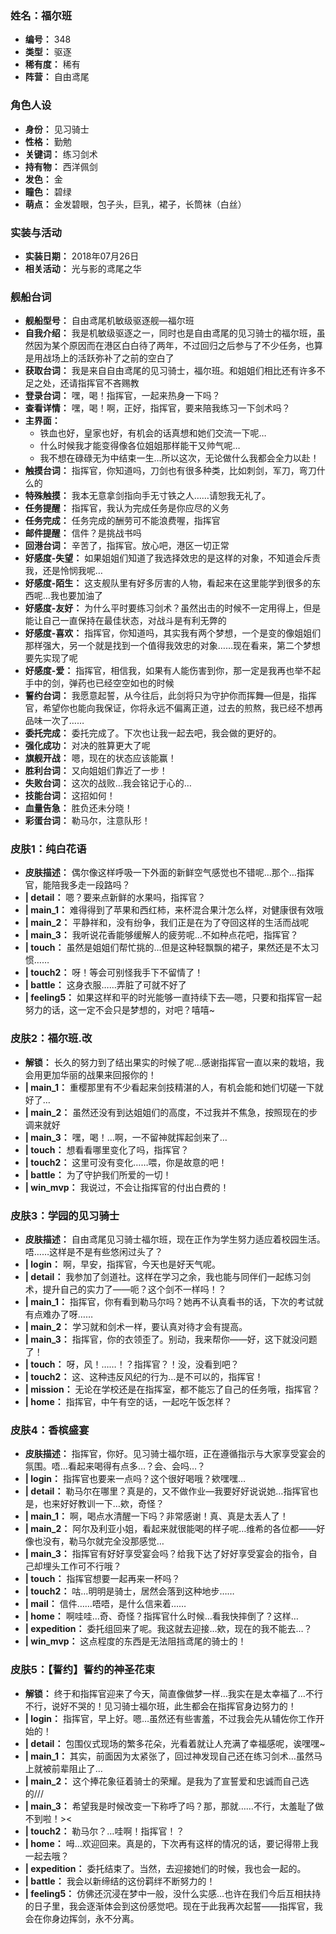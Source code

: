 ### 姓名：福尔班
* **编号：** 348
* **类型：** 驱逐
* **稀有度：** 稀有
* **阵营：** 自由鸢尾


### 角色人设
* **身份：** 见习骑士
* **性格：** 勤勉
* **关键词：** 练习剑术
* **持有物：** 西洋佩剑
* **发色：** 金
* **瞳色：** 碧绿
* **萌点：** 金发碧眼，包子头，巨乳，裙子，长筒袜（白丝）


### 实装与活动
* **实装日期：** 2018年07月26日
* **相关活动：** 光与影的鸢尾之华


### 舰船台词
* **舰船型号：** 自由鸢尾机敏级驱逐舰—福尔班
* **自我介绍：** 我是机敏级驱逐之一，同时也是自由鸢尾的见习骑士的福尔班，虽然因为某个原因而在港区白白待了两年，不过回归之后参与了不少任务，也算是用战场上的活跃弥补了之前的空白了
* **获取台词：** 我是来自自由鸢尾的见习骑士，福尔班。和姐姐们相比还有许多不足之处，还请指挥官不吝赐教
* **登录台词：** 嘿，喝！指挥官，一起来热身一下吗？
* **查看详情：** 嘿，喝！啊，正好，指挥官，要来陪我练习一下剑术吗？
* **主界面：**
  * 铁血也好，皇家也好，有机会的话真想和她们交流一下呢…
  * 什么时候我才能变得像各位姐姐那样能干又帅气呢…
  * 我不想在碌碌无为中结束一生…所以这次，无论做什么我都会全力以赴！
* **触摸台词：** 指挥官，你知道吗，刀剑也有很多种类，比如刺剑，军刀，弯刀什么的
* **特殊触摸：** 我本无意拿剑指向手无寸铁之人……请恕我无礼了。
* **任务提醒：** 指挥官，我认为完成任务是你应尽的义务
* **任务完成：** 任务完成的酬劳可不能浪费喔，指挥官
* **邮件提醒：** 信件？是挑战书吗
* **回港台词：** 辛苦了，指挥官。放心吧，港区一切正常
* **好感度-失望：** 如果姐姐们知道了我选择效忠的是这样的对象，不知道会斥责我，还是怜悯我呢…
* **好感度-陌生：** 这支舰队里有好多厉害的人物，看起来在这里能学到很多的东西呢…我也要加油了
* **好感度-友好：** 为什么平时要练习剑术？虽然出击的时候不一定用得上，但是能让自己一直保持在最佳状态，对战斗是有利无弊的
* **好感度-喜欢：** 指挥官，你知道吗，其实我有两个梦想，一个是变的像姐姐们那样强大，另一个就是找到一个值得我效忠的对象……现在看来，第二个梦想要先实现了呢
* **好感度-爱：** 指挥官，相信我，如果有人能伤害到你，那一定是我再也举不起手中的剑，弹药也已经空空如也的时候
* **誓约台词：** 我愿意起誓，从今往后，此剑将只为守护你而挥舞—但是，指挥官，希望你也能向我保证，你将永远不偏离正道，过去的煎熬，我已经不想再品味一次了……
* **委托完成：** 委托完成了。下次也让我一起去吧，我会做的更好的。
* **强化成功：** 对决的胜算更大了呢
* **旗舰开战：** 嗯，现在的状态应该能赢！
* **胜利台词：** 又向姐姐们靠近了一步！
* **失败台词：** 这次的战败…我会铭记于心的…
* **技能台词：** 这招如何！
* **血量告急：** 胜负还未分晓！
* **彩蛋台词：** 勒马尔，注意队形！


### 皮肤1：纯白花语
* **皮肤描述：** 偶尔像这样呼吸一下外面的新鲜空气感觉也不错呢…那个…指挥官，能陪我多走一段路吗？
* **| detail：** 嗯？要来点新鲜的水果吗，指挥官？
* **| main_1：** 难得得到了苹果和西红柿，来杯混合果汁怎么样，对健康很有效哦
* **| main_2：** 平静祥和，没有纷争，我们正是在为了夺回这样的生活而战呢
* **| main_3：** 我听说花香能够缓解人的疲劳呢…不如种点花吧，指挥官？
* **| touch：** 虽然是姐姐们帮忙挑的…但是这种轻飘飘的裙子，果然还是不太习惯……
* **| touch2：** 呀！等会可别怪我手下不留情了！
* **| battle：** 这身衣服……弄脏了可就不好了
* **| feeling5：** 如果这样和平的时光能够一直持续下去—嗯，只要和指挥官一起努力的话，这一定不会只是梦想的，对吧？嘻嘻~


### 皮肤2：福尔班.改
* **解锁：** 长久的努力到了结出果实的时候了呢…感谢指挥官一直以来的栽培，我会用更加华丽的战果来回报你的！
* **| main_1：** 重樱那里有不少看起来剑技精湛的人，有机会能和她们切磋一下就好了…
* **| main_2：** 虽然还没有到达姐姐们的高度，不过我并不焦急，按照现在的步调来就好
* **| main_3：** 嘿，喝！…啊，一不留神就挥起剑来了…
* **| touch：** 想看看哪里变化了吗，指挥官？
* **| touch2：** 这里可没有变化……喂，你是故意的吧！
* **| battle：** 为了守护我们所爱的一切！
* **| win_mvp：** 我说过，不会让指挥官的付出白费的！


### 皮肤3：学园的见习骑士
* **皮肤描述：** 自由鸢尾见习骑士福尔班，现在正作为学生努力适应着校园生活。唔……这样是不是有些悠闲过头了？
* **| login：** 啊，早安，指挥官，今天也是好天气呢。
* **| detail：** 我参加了剑道社。这样在学习之余，我也能与同伴们一起练习剑术，提升自己的实力了——呃？这个剑不一样吗！？
* **| main_1：** 指挥官，你有看到勒马尔吗？她再不认真看书的话，下次的考试就有点难办了呀……
* **| main_2：** 学习就和剑术一样，要认真对待才会有提高。
* **| main_3：** 指挥官，你的衣领歪了。别动，我来帮你——好，这下就没问题了！
* **| touch：** 呀，风！……！？指挥官？！没，没看到吧？
* **| touch2：** 这、这种违反风纪的行为…是不可以的，指挥官！
* **| mission：** 无论在学校还是在指挥室，都不能忘了自己的任务哦，指挥官？
* **| home：** 指挥官，中午有空的话，一起吃午饭怎样？


### 皮肤4：香槟盛宴
* **皮肤描述：** 指挥官，你好。见习骑士福尔班，正在遵循指示与大家享受宴会的氛围。唔…看起来喝得有点多…？会、会吗…？
* **| login：** 指挥官也要来一点吗？这个很好喝哦？欸嘿嘿…
* **| detail：** 勒马尔在哪里？真是的，又不做作业—我要好好说说她…指挥官也是，也来好好教训一下…欸，奇怪？
* **| main_1：** 啊，喝点水清醒一下吗？非常感谢！真、真是太丢人了！
* **| main_2：** 阿尔及利亚小姐，看起来就很能喝的样子呢…维希的各位都——好像也没有，勒马尔就完全没那感觉…
* **| main_3：** 指挥官有好好享受宴会吗？给我下达了好好享受宴会的指令，自己却埋头工作可不行哦？
* **| touch：** 指挥官想要一起再来一杯吗？
* **| touch2：** 咕…明明是骑士，居然会落到这种地步……
* **| mail：** 信件……唔唔，是什么信来着……
* **| home：** 啊哇哇…奇、奇怪？指挥官什么时候…看我快摔倒了？这样…
* **| expedition：** 委托组回来了呢。我这就去迎接…欸，现在的我不能去…？
* **| win_mvp：** 这点程度的东西是无法阻挡鸢尾的骑士的！


### 皮肤5：【誓约】誓约的神圣花束
* **解锁：** 终于和指挥官迎来了今天，简直像做梦一样…我实在是太幸福了…不行不行，说好不哭的！见习骑士福尔班，此生都会在指挥官身边努力的！
* **| login：** 指挥官，早上好。嗯…虽然还有些害羞，不过我会先从辅佐你工作开始的！
* **| detail：** 包围仪式现场的繁多花朵，光看着就让人充满了幸福感呢，诶嘿嘿~
* **| main_1：** 其实，前面因为太紧张了，回过神发现自己还在练习剑术…虽然马上就被前辈阻止了…
* **| main_2：** 这个捧花象征着骑士的荣耀。是我为了宣誓爱和忠诚而自己选的///
* **| main_3：** 希望我是时候改变一下称呼了吗？那，那就……不行，太羞耻了做不到啦！><
* **| touch2：** 勒马尔？…哇啊！指挥官！？
* **| home：** 呣…欢迎回来。真是的，下次再有这样的情况的话，要记得带上我一起去哦？
* **| expedition：** 委托结束了。当然，去迎接她们的时候，我也会一起的。
* **| battle：** 我会以新缔结的这份羁绊不断努力的！
* **| feeling5：** 仿佛还沉浸在梦中一般，没什么实感…也许在我们今后互相扶持的日子里，我会逐渐体会到这份感觉吧。现在于此我再次起誓——指挥官，我会在你身边挥剑，永不分离。
